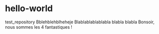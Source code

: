 # hello-world
test_repository
Bblehblehblheheje
Blablablablablabla blabla blabla
Bonsoir, nous sommes les 4 fantastiques !
